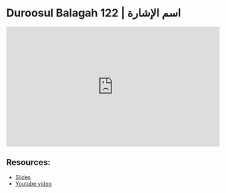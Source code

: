 # Duroosul Balagah 122 | اسم الإشارة
                
<iframe width="560" height="315" src="https://www.youtube-nocookie.com/embed/Z7Sh5uxnz-U?start=0" frameborder="0" allow="accelerometer; autoplay; encrypted-media; gyroscope; picture-in-picture" allowfullscreen="allowfullscreen">
</iframe><BR>

## Resources:
- [Slides](https://github.com/arshare/resources_balagha_pdfs)
- [Youtube video](https://www.youtube.com/watch?v=Z7Sh5uxnz-U&list=PLzn0qdi6JpdvvXVuJ7kIusNquSxeyKJvc)

